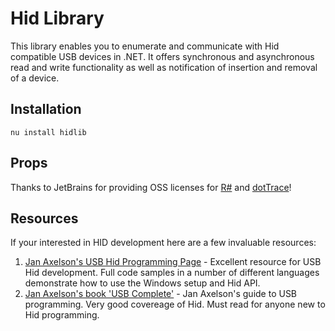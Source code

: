 Hid Library
=============

This library enables you to enumerate and communicate with Hid compatible USB devices in .NET. It offers synchronous and asynchronous read and write functionality as well as notification of insertion and removal of a device.

Installation
------------

    nu install hidlib
	
Props
------------

Thanks to JetBrains for providing OSS licenses for [R#](http://www.jetbrains.com/resharper/features/code_refactoring.html) and [dotTrace](http://www.jetbrains.com/profiler/)!
	
Resources
------------

If your interested in HID development here are a few invaluable resources:  
  
1. [Jan Axelson's USB Hid Programming Page](http://www.lvr.com/hidpage.htm) - Excellent resource for USB Hid development. Full code samples in a number of different languages demonstrate how to use the Windows setup and Hid API.  
2. [Jan Axelson's book 'USB Complete'](http://www.lvr.com/usbc.htm) - Jan Axelson's guide to USB programming. Very good covereage of Hid. Must read for anyone new to Hid programming.